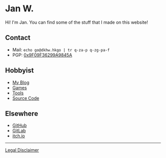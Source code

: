 # Jan W.

Hi! I'm Jan. You can find some of the stuff that I made on this website!

## Contact

* Mail: `echo go@dkhw.hkgo | tr q-za-p q-zg-pa-f`
* PGP: [0x9F09F36299A9845A](99A9845A.asc)

## Hobbyist

* [My Blog](https://blog.janw.name)
* [Games](games.html)
* [Tools](tools.html)
* [Source Code](https://git.janw.name/jw)

## Elsewhere

* [GitHub](https://github.com/jancc)
* [GitLab](https://gitlab.com/xrcoredll)
* [itch.io](https://klockenschooster.itch.io)

---

[Legal Disclaimer](legal.html)
